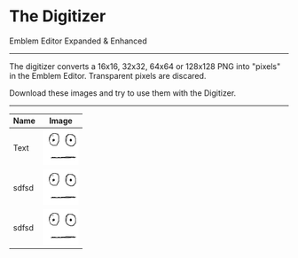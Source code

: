 # The Digitizer

Emblem Editor Expanded & Enhanced

------------------------------------------------------------------------------------------------------------------------

The digitizer converts a 16x16, 32x32, 64x64 or 128x128 PNG into "pixels" in the Emblem Editor.
Transparent pixels are discared.

Download these images and try to use them with the Digitizer.

------------------------------------------------------------------------------------------------------------------------

| Name   | Image              |
|--------|--------------------|
| Text   | ![](example-1.png) |
| sdfsd  | ![](example-2.png) |
| sdfsd  | ![](example-3.png) |
